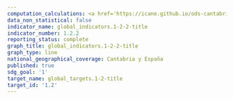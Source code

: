 ```yaml
---
computation_calculations: <a href='https://icane.github.io/ods-cantabria/assets/pdf/1.2.2.1.pdf' target='_blank'>Proporción de personas en riesgo de pobreza o exclusión social. Indicador AROPE, considerando el umbral nacional de pobreza</a><br><a href='https://icane.github.io/ods-cantabria/assets/pdf/1.2.2.1_1.pdf' target='_blank'>Proporción de personas en riesgo de pobreza o exclusión social. Indicador AROPE, considerando el umbral autonómico de pobreza</a><br><a href='https://icane.github.io/ods-cantabria/assets/pdf/1.2.2.2.pdf' target='_blank'>Proporción de personas en situación de carencia material y social severa</a><br><a href='https://icane.github.io/ods-cantabria/assets/pdf/1.2.2.3.pdf' target='_blank'>Proporción de personas viviendo en hogares con baja intensidad de trabajo</a>
data_non_statistical: false
indicator_name: global_indicators.1-2-2-title
indicator_number: 1.2.2
reporting_status: complete
graph_title: global_indicators.1-2-2-title
graph_type: line
national_geographical_coverage: Cantabria y España
published: true
sdg_goal: '1'
target_name: global_targets.1-2-title
target_id: '1.2'
---
```

